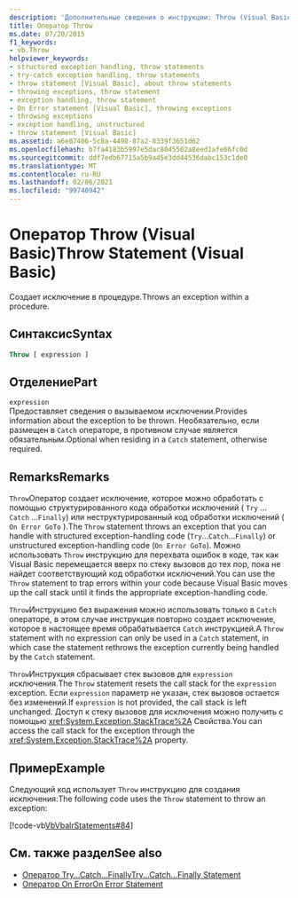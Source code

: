 ```yaml
---
description: 'Дополнительные сведения о инструкции: Throw (Visual Basic)'
title: Оператор Throw
ms.date: 07/20/2015
f1_keywords:
- vb.Throw
helpviewer_keywords:
- structured exception handling, throw statements
- try-catch exception handling, throw statements
- throw statement [Visual Basic], about throw statements
- throwing exceptions, throw statement
- exception handling, throw statement
- On Error statement [Visual Basic], throwing exceptions
- throwing exceptions
- exception handling, unstructured
- throw statement [Visual Basic]
ms.assetid: a6e07406-5c8a-4498-87a2-8339f3651d62
ms.openlocfilehash: b7fa4183b5997e5dac8045502a8eed1afe66fc0d
ms.sourcegitcommit: ddf7edb67715a5b9a45e3dd44536dabc153c1de0
ms.translationtype: MT
ms.contentlocale: ru-RU
ms.lasthandoff: 02/06/2021
ms.locfileid: "99740942"
---
```

# <a name="throw-statement-visual-basic"></a><span data-ttu-id="0b32d-103">Оператор Throw (Visual Basic)</span><span class="sxs-lookup"><span data-stu-id="0b32d-103">Throw Statement (Visual Basic)</span></span>

<span data-ttu-id="0b32d-104">Создает исключение в процедуре.</span><span class="sxs-lookup"><span data-stu-id="0b32d-104">Throws an exception within a procedure.</span></span>

## <a name="syntax"></a><span data-ttu-id="0b32d-105">Синтаксис</span><span class="sxs-lookup"><span data-stu-id="0b32d-105">Syntax</span></span>

```vb
Throw [ expression ]
```

## <a name="part"></a><span data-ttu-id="0b32d-106">Отделение</span><span class="sxs-lookup"><span data-stu-id="0b32d-106">Part</span></span>

`expression`\
<span data-ttu-id="0b32d-107">Предоставляет сведения о вызываемом исключении.</span><span class="sxs-lookup"><span data-stu-id="0b32d-107">Provides information about the exception to be thrown.</span></span> <span data-ttu-id="0b32d-108">Необязательно, если размещен в `Catch` операторе, в противном случае является обязательным.</span><span class="sxs-lookup"><span data-stu-id="0b32d-108">Optional when residing in a `Catch` statement, otherwise required.</span></span>

## <a name="remarks"></a><span data-ttu-id="0b32d-109">Remarks</span><span class="sxs-lookup"><span data-stu-id="0b32d-109">Remarks</span></span>

<span data-ttu-id="0b32d-110">`Throw`Оператор создает исключение, которое можно обработать с помощью структурированного кода обработки исключений ( `Try` ... `Catch` ...`Finally`) или неструктурированный код обработки исключений ( `On Error GoTo` ).</span><span class="sxs-lookup"><span data-stu-id="0b32d-110">The `Throw` statement throws an exception that you can handle with structured exception-handling code (`Try`...`Catch`...`Finally`) or unstructured exception-handling code (`On Error GoTo`).</span></span> <span data-ttu-id="0b32d-111">Можно использовать `Throw` инструкцию для перехвата ошибок в коде, так как Visual Basic перемещается вверх по стеку вызовов до тех пор, пока не найдет соответствующий код обработки исключений.</span><span class="sxs-lookup"><span data-stu-id="0b32d-111">You can use the `Throw` statement to trap errors within your code because Visual Basic moves up the call stack until it finds the appropriate exception-handling code.</span></span>

<span data-ttu-id="0b32d-112">`Throw`Инструкцию без выражения можно использовать только в `Catch` операторе, в этом случае инструкция повторно создает исключение, которое в настоящее время обрабатывается `Catch` инструкцией.</span><span class="sxs-lookup"><span data-stu-id="0b32d-112">A `Throw` statement with no expression can only be used in a `Catch` statement, in which case the statement rethrows the exception currently being handled by the `Catch` statement.</span></span>

<span data-ttu-id="0b32d-113">`Throw`Инструкция сбрасывает стек вызовов для `expression` исключения.</span><span class="sxs-lookup"><span data-stu-id="0b32d-113">The `Throw` statement resets the call stack for the `expression` exception.</span></span> <span data-ttu-id="0b32d-114">Если `expression` параметр не указан, стек вызовов остается без изменений.</span><span class="sxs-lookup"><span data-stu-id="0b32d-114">If `expression` is not provided, the call stack is left unchanged.</span></span> <span data-ttu-id="0b32d-115">Доступ к стеку вызовов для исключения можно получить с помощью <xref:System.Exception.StackTrace%2A> Свойства.</span><span class="sxs-lookup"><span data-stu-id="0b32d-115">You can access the call stack for the exception through the <xref:System.Exception.StackTrace%2A> property.</span></span>

## <a name="example"></a><span data-ttu-id="0b32d-116">Пример</span><span class="sxs-lookup"><span data-stu-id="0b32d-116">Example</span></span>

<span data-ttu-id="0b32d-117">Следующий код использует `Throw` инструкцию для создания исключения:</span><span class="sxs-lookup"><span data-stu-id="0b32d-117">The following code uses the `Throw` statement to throw an exception:</span></span>

[!code-vb[VbVbalrStatements#84](~/samples/snippets/visualbasic/VS_Snippets_VBCSharp/VbVbalrStatements/VB/Class1.vb#84)]

## <a name="see-also"></a><span data-ttu-id="0b32d-118">См. также раздел</span><span class="sxs-lookup"><span data-stu-id="0b32d-118">See also</span></span>

- [<span data-ttu-id="0b32d-119">Оператор Try...Catch...Finally</span><span class="sxs-lookup"><span data-stu-id="0b32d-119">Try...Catch...Finally Statement</span></span>](try-catch-finally-statement.md)
- [<span data-ttu-id="0b32d-120">Оператор On Error</span><span class="sxs-lookup"><span data-stu-id="0b32d-120">On Error Statement</span></span>](on-error-statement.md)
